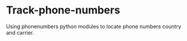 # Track-phone-numbers
Using phonenumbers python modules to locate phone numbers country and carrier.
